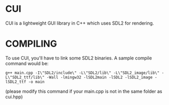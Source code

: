 # CUI
CUI is a lightweight GUI library in C++ which uses SDL2 for rendering.

# COMPILING
To use CUI, you'll have to link some SDL2 binaries. A sample compile command would be:


`g++ main.cpp -I\"SDL2/include\" -L\"SDL2/lib\" -L\"SDL2_image/lib\" -L\"SDL2_ttf/lib\" -Wall -lmingw32 -lSDL2main -lSDL2 -lSDL2_image -lSDL2_ttf -o main`


(please modify this command if your main.cpp is not in the same folder as cui.hpp)
